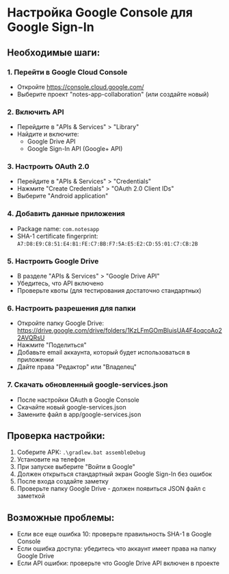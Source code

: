 # Настройка Google Console для Google Sign-In

## Необходимые шаги:

### 1. Перейти в Google Cloud Console
- Откройте https://console.cloud.google.com/
- Выберите проект "notes-app-collaboration" (или создайте новый)

### 2. Включить API
- Перейдите в "APIs & Services" > "Library"
- Найдите и включите:
  - Google Drive API
  - Google Sign-In API (Google+ API)

### 3. Настроить OAuth 2.0
- Перейдите в "APIs & Services" > "Credentials"
- Нажмите "Create Credentials" > "OAuth 2.0 Client IDs"
- Выберите "Android application"

### 4. Добавить данные приложения
- Package name: `com.notesapp`
- SHA-1 certificate fingerprint: `A7:D8:E9:C8:51:E4:B1:FE:C7:BB:F7:5A:E5:E2:CD:55:01:C7:CB:2B`

### 5. Настроить Google Drive
- В разделе "APIs & Services" > "Google Drive API"
- Убедитесь, что API включено
- Проверьте квоты (для тестирования достаточно стандартных)

### 6. Настроить разрешения для папки
- Откройте папку Google Drive: https://drive.google.com/drive/folders/1KzLFmGOmBIuisUA4F4oqcoAo22AVQRsU
- Нажмите "Поделиться"
- Добавьте email аккаунта, который будет использоваться в приложении
- Дайте права "Редактор" или "Владелец"

### 7. Скачать обновленный google-services.json
- После настройки OAuth в Google Console
- Скачайте новый google-services.json
- Замените файл в app/google-services.json

## Проверка настройки:
1. Соберите APK: `.\gradlew.bat assembleDebug`
2. Установите на телефон
3. При запуске выберите "Войти в Google"
4. Должен открыться стандартный экран Google Sign-In без ошибок
5. После входа создайте заметку
6. Проверьте папку Google Drive - должен появиться JSON файл с заметкой

## Возможные проблемы:
- Если все еще ошибка 10: проверьте правильность SHA-1 в Google Console
- Если ошибка доступа: убедитесь что аккаунт имеет права на папку Google Drive
- Если API ошибки: проверьте что Google Drive API включен в проекте